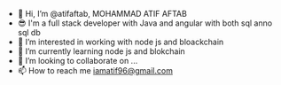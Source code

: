 - 👋 Hi, I’m @atifaftab,   MOHAMMAD ATIF AFTAB
- 😎 I'm a full stack developer with Java and angular with both sql anno sql db
- 👀 I’m interested in working with node js and bloackchain 
- 🌱 I’m currently learning node js and blokchain
- 💞️ I’m looking to collaborate on ...
- 📫 How to reach me iamatif96@gmail.com

<!---
atifaftab/atifaftab is a ✨ special ✨ repository because its `README.md` (this file) appears on your GitHub profile.
You can click the Preview link to take a look at your changes.
--->
